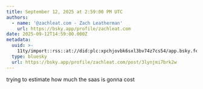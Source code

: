 ```yaml
---
title: September 12, 2025 at 2:59:00 PM UTC
authors:
  - name: '@zachleat.com - Zach Leatherman'
    url: https://bsky.app/profile/zachleat.com
date: 2025-09-12T14:59:00.000Z
metadata:
  uuid: >-
    11ty/import::rss::at://did:plc:xpchjovbk6sxl3bv74z7cs54/app.bsky.feed.post/3lynjmi7brk2w
  type: bluesky
  url: https://bsky.app/profile/zachleat.com/post/3lynjmi7brk2w
---
```

trying to estimate how much the saas is gonna cost